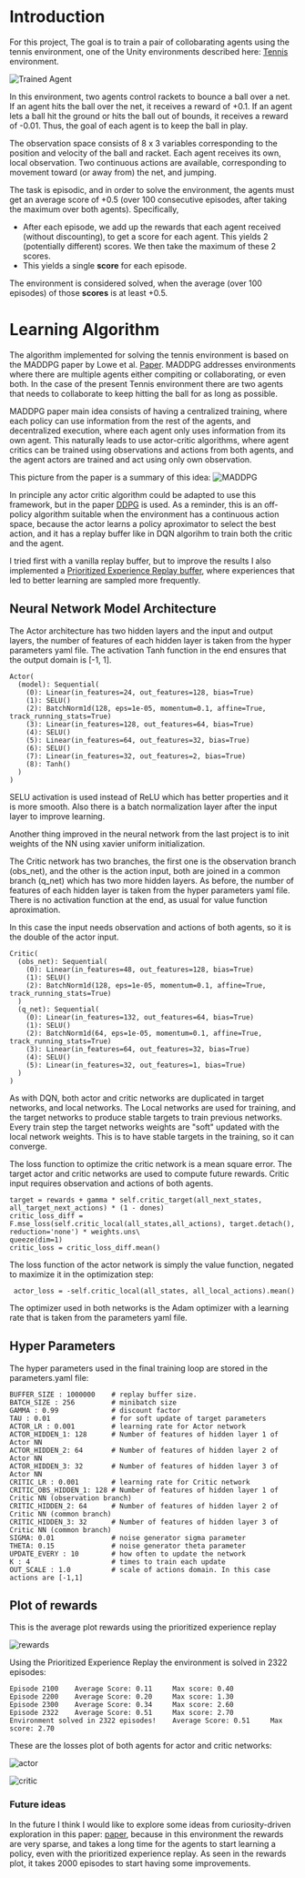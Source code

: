 [//]: # (Image References)

[image1]: https://user-images.githubusercontent.com/10624937/42135623-e770e354-7d12-11e8-998d-29fc74429ca2.gif "Trained Agent"

# Introduction

For this project, The goal is to train a pair of collobarating agents using the tennis environment, one of the Unity environments described here: [Tennis](https://github.com/Unity-Technologies/ml-agents/blob/master/docs/Learning-Environment-Examples.md#tennis) environment. 

![Trained Agent][image1]

In this environment, two agents control rackets to bounce a ball over a net. If an agent hits the ball over the net, it receives a reward of +0.1.  If an agent lets a ball hit the ground or hits the ball out of bounds, it receives a reward of -0.01.  Thus, the goal of each agent is to keep the ball in play.

The observation space consists of 8 x 3 variables corresponding to the position and velocity of the ball and racket. Each agent receives its own, local observation.  Two continuous actions are available, corresponding to movement toward (or away from) the net, and jumping. 

The task is episodic, and in order to solve the environment, the agents must get an average score of +0.5 (over 100 consecutive episodes, after taking the maximum over both agents). Specifically,

- After each episode, we add up the rewards that each agent received (without discounting), to get a score for each agent. This yields 2 (potentially different) scores. We then take the maximum of these 2 scores.
- This yields a single **score** for each episode.

The environment is considered solved, when the average (over 100 episodes) of those **scores** is at least +0.5.

# Learning Algorithm

The algorithm implemented for solving the tennis environment is based on the MADDPG paper by Lowe et al. [Paper](https://arxiv.org/abs/1706.02275v4). MADDPG addresses environments where there are multiple agents either compiting or collaborating, or even both. In the case of the present Tennis environment there are two agents that needs to collaborate to keep hitting the ball for as long as possible. 

MADDPG paper main idea consists of having a centralized training, where each policy can use information from the rest of the agents, and decentralized execution, where each agent only uses information from its own agent. This naturally leads to use actor-critic algorithms, where agent critics can be trained using observations and actions from both agents, and the agent actors are trained and act using only own observation. 

This picture from the paper is a summary of this idea: ![MADDPG](MADDPG_algorithm.png)

In principle any actor critic algorithm could be adapted to use this framework, but in the paper [DDPG](https://arxiv.org/abs/1509.02971) is used. As a reminder, this is an off-policy algorithm suitable when the environment has a continuous action space, because the actor learns a policy aproximator to select the best action, and it has a replay buffer like in DQN algorihm to train both the critic and the agent.

I tried first with a vanilla replay buffer, but to improve the results I also implemented a [Prioritized Experience Replay buffer](https://arxiv.org/abs/1511.05952), where experiences that led to better learning are sampled more frequently.

## Neural Network Model Architecture

The Actor architecture has two hidden layers and the input and output layers, the number of features of each hidden layer is taken from the hyper parameters yaml file.
The activation Tanh function in the end ensures that the output domain is [-1, 1].

```
Actor(                                                                                                                            
  (model): Sequential(                                                                                                            
    (0): Linear(in_features=24, out_features=128, bias=True)                                                                      
    (1): SELU()                                                                                                                   
    (2): BatchNorm1d(128, eps=1e-05, momentum=0.1, affine=True, track_running_stats=True)                                         
    (3): Linear(in_features=128, out_features=64, bias=True)                                                                      
    (4): SELU()                                                                                                                   
    (5): Linear(in_features=64, out_features=32, bias=True)                                                                       
    (6): SELU()                                                                                                                   
    (7): Linear(in_features=32, out_features=2, bias=True)                                                                        
    (8): Tanh()                                                                                                                   
  )                                                                                                                               
)    
```

SELU activation is used instead of ReLU which has better properties and it is more smooth. Also there is a  batch normalization layer after the input layer to improve learning.

Another thing improved in the neural network from the last project is to init weights of the NN using xavier uniform initialization.


The Critic network has two branches, the first one is the observation branch (obs_net), and the other is the action input, both are joined in a common branch (q_net) which has two more hidden layers. As before, the number of features of each hidden layer is taken from the hyper parameters yaml file. There is no activation function at the end, as usual for value function aproximation.

In this case the input needs observation and actions of both agents, so it is the double of the actor input.

```
Critic(                                                                                                                           
  (obs_net): Sequential(                                                                                                          
    (0): Linear(in_features=48, out_features=128, bias=True)                                                                      
    (1): SELU()                                                                                                                   
    (2): BatchNorm1d(128, eps=1e-05, momentum=0.1, affine=True, track_running_stats=True)                                         
  )                                                                                                                               
  (q_net): Sequential(                                                                                                            
    (0): Linear(in_features=132, out_features=64, bias=True)                                                                      
    (1): SELU()                                                                                                                   
    (2): BatchNorm1d(64, eps=1e-05, momentum=0.1, affine=True, track_running_stats=True)                                          
    (3): Linear(in_features=64, out_features=32, bias=True)                                                                       
    (4): SELU()                                                                                                                   
    (5): Linear(in_features=32, out_features=1, bias=True)                                                                        
  )                                                                                                                               
)   
```

As with DQN, both actor and critic networks are duplicated in target networks, and local networks. The Local networks are used for training, and the target networks to produce stable targets to train previous networks. Every train step the target networks weights are "soft" updated with the local network weights. This is to have stable targets in the training, so it can converge. 


The loss function to optimize the critic network is a mean square error. The target actor and critic networks are used to compute future rewards. Critic input requires observation and actions of both agents.

```
target = rewards + gamma * self.critic_target(all_next_states, all_target_next_actions) * (1 - dones)                     
critic_loss_diff = F.mse_loss(self.critic_local(all_states,all_actions), target.detach(), reduction='none') * weights.uns\
queeze(dim=1)                                                                                                                     
critic_loss = critic_loss_diff.mean()               
```

The loss function of the actor network is simply the value function, negated to maximize it in the optimization step:

```
 actor_loss = -self.critic_local(all_states, all_local_actions).mean()    
```

The optimizer used in both networks is the Adam optimizer with a learning rate that is taken from the parameters yaml file.


## Hyper Parameters

The hyper parameters used in the final training loop are stored in the parameters.yaml file:

```
BUFFER_SIZE : 1000000    # replay buffer size.                                                                            
BATCH_SIZE : 256         # minibatch size                                                                                 
GAMMA : 0.99             # discount factor                                                                                
TAU : 0.01               # for soft update of target parameters                                                           
ACTOR_LR : 0.001         # learning rate for Actor network                                                                
ACTOR_HIDDEN_1: 128      # Number of features of hidden layer 1 of Actor NN                                               
ACTOR_HIDDEN_2: 64       # Number of features of hidden layer 2 of Actor NN                                               
ACTOR_HIDDEN_3: 32       # Number of features of hidden layer 3 of Actor NN                                               
CRITIC_LR : 0.001        # learning rate for Critic network                                                               
CRITIC_OBS_HIDDEN_1: 128 # Number of features of hidden layer 1 of Critic NN (observation branch)                         
CRITIC_HIDDEN_2: 64      # Number of features of hidden layer 2 of Critic NN (common branch)                              
CRITIC_HIDDEN_3: 32      # Number of features of hidden layer 3 of Critic NN (common branch)                              
SIGMA: 0.01              # noise generator sigma parameter                                                                
THETA: 0.15              # noise generator theta parameter                                                                
UPDATE_EVERY : 10        # how often to update the network                                                                
K : 4                    # times to train each update                                                                     
OUT_SCALE : 1.0          # scale of actions domain. In this case actions are [-1,1]        
```

## Plot of rewards 

This is the average plot rewards using the prioritized experience replay

![rewards](Figure_1_prio.png)

Using the Prioritized Experience Replay the environment is solved in 2322 episodes: 

```
Episode 2100    Average Score: 0.11     Max score: 0.40                                                                           
Episode 2200    Average Score: 0.20     Max score: 1.30                                                                           
Episode 2300    Average Score: 0.34     Max score: 2.60                                                                           
Episode 2322    Average Score: 0.51     Max score: 2.70                                                                           
Environment solved in 2322 episodes!    Average Score: 0.51     Max score: 2.70   

```

These are the losses plot of both agents for actor and critic networks:

![actor](actor_loss.png)

![critic](critic_loss.png)


### Future ideas
In the future I think I would like to explore some ideas from curiosity-driven exploration in this paper: [paper](https://arxiv.org/abs/1705.05363), because in this environment the rewards are very sparse, and takes a long time for the agents to start learning a policy, even with the prioritized experience replay. As seen in the rewards plot, it takes 2000 episodes to start having some improvements.
